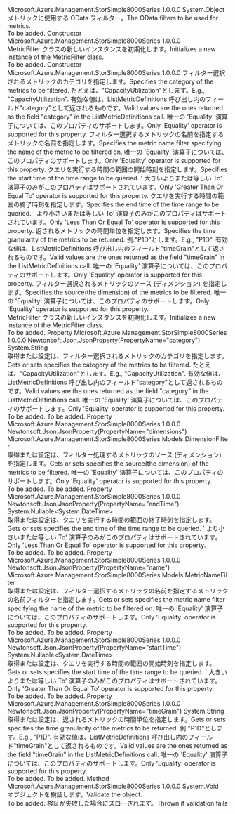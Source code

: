 <Type Name="MetricFilter" FullName="Microsoft.Azure.Management.StorSimple8000Series.Models.MetricFilter">
  <TypeSignature Language="C#" Value="public class MetricFilter" />
  <TypeSignature Language="ILAsm" Value=".class public auto ansi beforefieldinit MetricFilter extends System.Object" />
  <TypeSignature Language="DocId" Value="T:Microsoft.Azure.Management.StorSimple8000Series.Models.MetricFilter" />
  <TypeSignature Language="VB.NET" Value="Public Class MetricFilter" />
  <TypeSignature Language="F#" Value="type MetricFilter = class" />
  <AssemblyInfo>
    <AssemblyName>Microsoft.Azure.Management.StorSimple8000Series</AssemblyName>
    <AssemblyVersion>1.0.0.0</AssemblyVersion>
  </AssemblyInfo>
  <Base>
    <BaseTypeName>System.Object</BaseTypeName>
  </Base>
  <Interfaces />
  <Docs>
    <summary>
            <span data-ttu-id="12b4d-101">メトリックに使用する OData フィルター。</span><span class="sxs-lookup"><span data-stu-id="12b4d-101">The OData filters to be used for metrics.</span></span>
            </summary>
    <remarks>To be added.</remarks>
  </Docs>
  <Members>
    <Member MemberName=".ctor">
      <MemberSignature Language="C#" Value="public MetricFilter ();" />
      <MemberSignature Language="ILAsm" Value=".method public hidebysig specialname rtspecialname instance void .ctor() cil managed" />
      <MemberSignature Language="DocId" Value="M:Microsoft.Azure.Management.StorSimple8000Series.Models.MetricFilter.#ctor" />
      <MemberSignature Language="VB.NET" Value="Public Sub New ()" />
      <MemberType>Constructor</MemberType>
      <AssemblyInfo>
        <AssemblyName>Microsoft.Azure.Management.StorSimple8000Series</AssemblyName>
        <AssemblyVersion>1.0.0.0</AssemblyVersion>
      </AssemblyInfo>
      <Parameters />
      <Docs>
        <summary>
            <span data-ttu-id="12b4d-102">MetricFilter クラスの新しいインスタンスを初期化します。</span><span class="sxs-lookup"><span data-stu-id="12b4d-102">Initializes a new instance of the MetricFilter class.</span></span>
            </summary>
        <remarks>To be added.</remarks>
      </Docs>
    </Member>
    <Member MemberName=".ctor">
      <MemberSignature Language="C#" Value="public MetricFilter (string category, Microsoft.Azure.Management.StorSimple8000Series.Models.MetricNameFilter name = null, Nullable&lt;DateTime&gt; startTime = null, Nullable&lt;DateTime&gt; endTime = null, string timeGrain = null, Microsoft.Azure.Management.StorSimple8000Series.Models.DimensionFilter dimensions = null);" />
      <MemberSignature Language="ILAsm" Value=".method public hidebysig specialname rtspecialname instance void .ctor(string category, class Microsoft.Azure.Management.StorSimple8000Series.Models.MetricNameFilter name, valuetype System.Nullable`1&lt;valuetype System.DateTime&gt; startTime, valuetype System.Nullable`1&lt;valuetype System.DateTime&gt; endTime, string timeGrain, class Microsoft.Azure.Management.StorSimple8000Series.Models.DimensionFilter dimensions) cil managed" />
      <MemberSignature Language="DocId" Value="M:Microsoft.Azure.Management.StorSimple8000Series.Models.MetricFilter.#ctor(System.String,Microsoft.Azure.Management.StorSimple8000Series.Models.MetricNameFilter,System.Nullable{System.DateTime},System.Nullable{System.DateTime},System.String,Microsoft.Azure.Management.StorSimple8000Series.Models.DimensionFilter)" />
      <MemberSignature Language="VB.NET" Value="Public Sub New (category As String, Optional name As MetricNameFilter = null, Optional startTime As Nullable(Of DateTime) = null, Optional endTime As Nullable(Of DateTime) = null, Optional timeGrain As String = null, Optional dimensions As DimensionFilter = null)" />
      <MemberSignature Language="F#" Value="new Microsoft.Azure.Management.StorSimple8000Series.Models.MetricFilter : string * Microsoft.Azure.Management.StorSimple8000Series.Models.MetricNameFilter * Nullable&lt;DateTime&gt; * Nullable&lt;DateTime&gt; * string * Microsoft.Azure.Management.StorSimple8000Series.Models.DimensionFilter -&gt; Microsoft.Azure.Management.StorSimple8000Series.Models.MetricFilter" Usage="new Microsoft.Azure.Management.StorSimple8000Series.Models.MetricFilter (category, name, startTime, endTime, timeGrain, dimensions)" />
      <MemberType>Constructor</MemberType>
      <AssemblyInfo>
        <AssemblyName>Microsoft.Azure.Management.StorSimple8000Series</AssemblyName>
        <AssemblyVersion>1.0.0.0</AssemblyVersion>
      </AssemblyInfo>
      <Parameters>
        <Parameter Name="category" Type="System.String" />
        <Parameter Name="name" Type="Microsoft.Azure.Management.StorSimple8000Series.Models.MetricNameFilter" />
        <Parameter Name="startTime" Type="System.Nullable&lt;System.DateTime&gt;" />
        <Parameter Name="endTime" Type="System.Nullable&lt;System.DateTime&gt;" />
        <Parameter Name="timeGrain" Type="System.String" />
        <Parameter Name="dimensions" Type="Microsoft.Azure.Management.StorSimple8000Series.Models.DimensionFilter" />
      </Parameters>
      <Docs>
        <param name="category"><span data-ttu-id="12b4d-103">フィルター選択されるメトリックのカテゴリを指定します。</span><span class="sxs-lookup"><span data-stu-id="12b4d-103">Specifies the category of the metrics to be filtered.</span></span> <span data-ttu-id="12b4d-104">たとえば、"CapacityUtilization"とします。</span><span class="sxs-lookup"><span data-stu-id="12b4d-104">E.g., "CapacityUtilization".</span></span> <span data-ttu-id="12b4d-105">有効な値は、ListMetricDefinitions 呼び出し内のフィールド"category"として返されるものです。</span><span class="sxs-lookup"><span data-stu-id="12b4d-105">Valid values are the ones returned as the field "category" in the ListMetricDefinitions call.</span></span>
            <span data-ttu-id="12b4d-106">唯一の 'Equality' 演算子については、このプロパティのサポートします。</span><span class="sxs-lookup"><span data-stu-id="12b4d-106">Only 'Equality' operator is supported for this property.</span></span></param>
        <param name="name"><span data-ttu-id="12b4d-107">フィルター選択するメトリックの名前を指定するメトリックの名前を指定します。</span><span class="sxs-lookup"><span data-stu-id="12b4d-107">Specifies the metric name filter specifying the name of the metric to be filtered on.</span></span> <span data-ttu-id="12b4d-108">唯一の 'Equality' 演算子については、このプロパティのサポートします。</span><span class="sxs-lookup"><span data-stu-id="12b4d-108">Only 'Equality' operator is supported for this property.</span></span></param>
        <param name="startTime"><span data-ttu-id="12b4d-109">クエリを実行する時間の範囲の開始時刻を指定します。</span><span class="sxs-lookup"><span data-stu-id="12b4d-109">Specifies the start time of the time range to be queried.</span></span> <span data-ttu-id="12b4d-110">' 大きいよりまたは等しい To' 演算子のみがこのプロパティはサポートされています。</span><span class="sxs-lookup"><span data-stu-id="12b4d-110">Only 'Greater Than Or Equal To' operator is supported for this property.</span></span></param>
        <param name="endTime"><span data-ttu-id="12b4d-111">クエリを実行する時間の範囲の終了時刻を指定します。</span><span class="sxs-lookup"><span data-stu-id="12b4d-111">Specifies the end time of the time range to be queried.</span></span> <span data-ttu-id="12b4d-112">' より小さいまたは等しい To' 演算子のみがこのプロパティはサポートされています。</span><span class="sxs-lookup"><span data-stu-id="12b4d-112">Only 'Less Than Or Equal To' operator is supported for this property.</span></span></param>
        <param name="timeGrain"><span data-ttu-id="12b4d-113">返されるメトリックの時間単位を指定します。</span><span class="sxs-lookup"><span data-stu-id="12b4d-113">Specifies the time granularity of the metrics to be returned.</span></span> <span data-ttu-id="12b4d-114">例:"P1D"とします。</span><span class="sxs-lookup"><span data-stu-id="12b4d-114">E.g., "P1D".</span></span> <span data-ttu-id="12b4d-115">有効な値は、ListMetricDefinitions 呼び出し内のフィールド"timeGrain"として返されるものです。</span><span class="sxs-lookup"><span data-stu-id="12b4d-115">Valid values are the ones returned as the field "timeGrain" in the ListMetricDefinitions call.</span></span> <span data-ttu-id="12b4d-116">唯一の 'Equality' 演算子については、このプロパティのサポートします。</span><span class="sxs-lookup"><span data-stu-id="12b4d-116">Only 'Equality' operator is supported for this property.</span></span></param>
        <param name="dimensions"><span data-ttu-id="12b4d-117">フィルター選択されるメトリックのソース (ディメンション) を指定します。</span><span class="sxs-lookup"><span data-stu-id="12b4d-117">Specifies the source(the dimension) of the metrics to be filtered.</span></span> <span data-ttu-id="12b4d-118">唯一の 'Equality' 演算子については、このプロパティのサポートします。</span><span class="sxs-lookup"><span data-stu-id="12b4d-118">Only 'Equality' operator is supported for this property.</span></span></param>
        <summary>
            <span data-ttu-id="12b4d-119">MetricFilter クラスの新しいインスタンスを初期化します。</span><span class="sxs-lookup"><span data-stu-id="12b4d-119">Initializes a new instance of the MetricFilter class.</span></span>
            </summary>
        <remarks>To be added.</remarks>
      </Docs>
    </Member>
    <Member MemberName="Category">
      <MemberSignature Language="C#" Value="public string Category { get; set; }" />
      <MemberSignature Language="ILAsm" Value=".property instance string Category" />
      <MemberSignature Language="DocId" Value="P:Microsoft.Azure.Management.StorSimple8000Series.Models.MetricFilter.Category" />
      <MemberSignature Language="VB.NET" Value="Public Property Category As String" />
      <MemberSignature Language="F#" Value="member this.Category : string with get, set" Usage="Microsoft.Azure.Management.StorSimple8000Series.Models.MetricFilter.Category" />
      <MemberType>Property</MemberType>
      <AssemblyInfo>
        <AssemblyName>Microsoft.Azure.Management.StorSimple8000Series</AssemblyName>
        <AssemblyVersion>1.0.0.0</AssemblyVersion>
      </AssemblyInfo>
      <Attributes>
        <Attribute>
          <AttributeName>Newtonsoft.Json.JsonProperty(PropertyName="category")</AttributeName>
        </Attribute>
      </Attributes>
      <ReturnValue>
        <ReturnType>System.String</ReturnType>
      </ReturnValue>
      <Docs>
        <summary>
            <span data-ttu-id="12b4d-120">取得または設定は、フィルター選択されるメトリックのカテゴリを指定します。</span><span class="sxs-lookup"><span data-stu-id="12b4d-120">Gets or sets specifies the category of the metrics to be filtered.</span></span>
            <span data-ttu-id="12b4d-121">たとえば、"CapacityUtilization"とします。</span><span class="sxs-lookup"><span data-stu-id="12b4d-121">E.g., "CapacityUtilization".</span></span> <span data-ttu-id="12b4d-122">有効な値は、ListMetricDefinitions 呼び出し内のフィールド"category"として返されるものです。</span><span class="sxs-lookup"><span data-stu-id="12b4d-122">Valid values are the ones returned as the field "category" in the ListMetricDefinitions call.</span></span> <span data-ttu-id="12b4d-123">唯一の 'Equality' 演算子については、このプロパティのサポートします。</span><span class="sxs-lookup"><span data-stu-id="12b4d-123">Only 'Equality' operator is supported for this property.</span></span>
            </summary>
        <value>To be added.</value>
        <remarks>To be added.</remarks>
      </Docs>
    </Member>
    <Member MemberName="Dimensions">
      <MemberSignature Language="C#" Value="public Microsoft.Azure.Management.StorSimple8000Series.Models.DimensionFilter Dimensions { get; set; }" />
      <MemberSignature Language="ILAsm" Value=".property instance class Microsoft.Azure.Management.StorSimple8000Series.Models.DimensionFilter Dimensions" />
      <MemberSignature Language="DocId" Value="P:Microsoft.Azure.Management.StorSimple8000Series.Models.MetricFilter.Dimensions" />
      <MemberSignature Language="VB.NET" Value="Public Property Dimensions As DimensionFilter" />
      <MemberSignature Language="F#" Value="member this.Dimensions : Microsoft.Azure.Management.StorSimple8000Series.Models.DimensionFilter with get, set" Usage="Microsoft.Azure.Management.StorSimple8000Series.Models.MetricFilter.Dimensions" />
      <MemberType>Property</MemberType>
      <AssemblyInfo>
        <AssemblyName>Microsoft.Azure.Management.StorSimple8000Series</AssemblyName>
        <AssemblyVersion>1.0.0.0</AssemblyVersion>
      </AssemblyInfo>
      <Attributes>
        <Attribute>
          <AttributeName>Newtonsoft.Json.JsonProperty(PropertyName="dimensions")</AttributeName>
        </Attribute>
      </Attributes>
      <ReturnValue>
        <ReturnType>Microsoft.Azure.Management.StorSimple8000Series.Models.DimensionFilter</ReturnType>
      </ReturnValue>
      <Docs>
        <summary>
            <span data-ttu-id="12b4d-124">取得または設定は、フィルター処理するメトリックのソース (ディメンション) を指定します。</span><span class="sxs-lookup"><span data-stu-id="12b4d-124">Gets or sets specifies the source(the dimension) of the metrics to be filtered.</span></span> <span data-ttu-id="12b4d-125">唯一の 'Equality' 演算子については、このプロパティのサポートします。</span><span class="sxs-lookup"><span data-stu-id="12b4d-125">Only 'Equality' operator is supported for this property.</span></span>
            </summary>
        <value>To be added.</value>
        <remarks>To be added.</remarks>
      </Docs>
    </Member>
    <Member MemberName="EndTime">
      <MemberSignature Language="C#" Value="public Nullable&lt;DateTime&gt; EndTime { get; set; }" />
      <MemberSignature Language="ILAsm" Value=".property instance valuetype System.Nullable`1&lt;valuetype System.DateTime&gt; EndTime" />
      <MemberSignature Language="DocId" Value="P:Microsoft.Azure.Management.StorSimple8000Series.Models.MetricFilter.EndTime" />
      <MemberSignature Language="VB.NET" Value="Public Property EndTime As Nullable(Of DateTime)" />
      <MemberSignature Language="F#" Value="member this.EndTime : Nullable&lt;DateTime&gt; with get, set" Usage="Microsoft.Azure.Management.StorSimple8000Series.Models.MetricFilter.EndTime" />
      <MemberType>Property</MemberType>
      <AssemblyInfo>
        <AssemblyName>Microsoft.Azure.Management.StorSimple8000Series</AssemblyName>
        <AssemblyVersion>1.0.0.0</AssemblyVersion>
      </AssemblyInfo>
      <Attributes>
        <Attribute>
          <AttributeName>Newtonsoft.Json.JsonProperty(PropertyName="endTime")</AttributeName>
        </Attribute>
      </Attributes>
      <ReturnValue>
        <ReturnType>System.Nullable&lt;System.DateTime&gt;</ReturnType>
      </ReturnValue>
      <Docs>
        <summary>
            <span data-ttu-id="12b4d-126">取得または設定は、クエリを実行する時間の範囲の終了時刻を指定します。</span><span class="sxs-lookup"><span data-stu-id="12b4d-126">Gets or sets specifies the end time of the time range to be queried.</span></span> <span data-ttu-id="12b4d-127">' より小さいまたは等しい To' 演算子のみがこのプロパティはサポートされています。</span><span class="sxs-lookup"><span data-stu-id="12b4d-127">Only 'Less Than Or Equal To' operator is supported for this property.</span></span>
            </summary>
        <value>To be added.</value>
        <remarks>To be added.</remarks>
      </Docs>
    </Member>
    <Member MemberName="Name">
      <MemberSignature Language="C#" Value="public Microsoft.Azure.Management.StorSimple8000Series.Models.MetricNameFilter Name { get; set; }" />
      <MemberSignature Language="ILAsm" Value=".property instance class Microsoft.Azure.Management.StorSimple8000Series.Models.MetricNameFilter Name" />
      <MemberSignature Language="DocId" Value="P:Microsoft.Azure.Management.StorSimple8000Series.Models.MetricFilter.Name" />
      <MemberSignature Language="VB.NET" Value="Public Property Name As MetricNameFilter" />
      <MemberSignature Language="F#" Value="member this.Name : Microsoft.Azure.Management.StorSimple8000Series.Models.MetricNameFilter with get, set" Usage="Microsoft.Azure.Management.StorSimple8000Series.Models.MetricFilter.Name" />
      <MemberType>Property</MemberType>
      <AssemblyInfo>
        <AssemblyName>Microsoft.Azure.Management.StorSimple8000Series</AssemblyName>
        <AssemblyVersion>1.0.0.0</AssemblyVersion>
      </AssemblyInfo>
      <Attributes>
        <Attribute>
          <AttributeName>Newtonsoft.Json.JsonProperty(PropertyName="name")</AttributeName>
        </Attribute>
      </Attributes>
      <ReturnValue>
        <ReturnType>Microsoft.Azure.Management.StorSimple8000Series.Models.MetricNameFilter</ReturnType>
      </ReturnValue>
      <Docs>
        <summary>
            <span data-ttu-id="12b4d-128">取得または設定は、フィルター選択するメトリックの名前を指定するメトリックの名前フィルターを指定します。</span><span class="sxs-lookup"><span data-stu-id="12b4d-128">Gets or sets specifies the metric name filter specifying the name of the metric to be filtered on.</span></span> <span data-ttu-id="12b4d-129">唯一の 'Equality' 演算子については、このプロパティのサポートします。</span><span class="sxs-lookup"><span data-stu-id="12b4d-129">Only 'Equality' operator is supported for this property.</span></span>
            </summary>
        <value>To be added.</value>
        <remarks>To be added.</remarks>
      </Docs>
    </Member>
    <Member MemberName="StartTime">
      <MemberSignature Language="C#" Value="public Nullable&lt;DateTime&gt; StartTime { get; set; }" />
      <MemberSignature Language="ILAsm" Value=".property instance valuetype System.Nullable`1&lt;valuetype System.DateTime&gt; StartTime" />
      <MemberSignature Language="DocId" Value="P:Microsoft.Azure.Management.StorSimple8000Series.Models.MetricFilter.StartTime" />
      <MemberSignature Language="VB.NET" Value="Public Property StartTime As Nullable(Of DateTime)" />
      <MemberSignature Language="F#" Value="member this.StartTime : Nullable&lt;DateTime&gt; with get, set" Usage="Microsoft.Azure.Management.StorSimple8000Series.Models.MetricFilter.StartTime" />
      <MemberType>Property</MemberType>
      <AssemblyInfo>
        <AssemblyName>Microsoft.Azure.Management.StorSimple8000Series</AssemblyName>
        <AssemblyVersion>1.0.0.0</AssemblyVersion>
      </AssemblyInfo>
      <Attributes>
        <Attribute>
          <AttributeName>Newtonsoft.Json.JsonProperty(PropertyName="startTime")</AttributeName>
        </Attribute>
      </Attributes>
      <ReturnValue>
        <ReturnType>System.Nullable&lt;System.DateTime&gt;</ReturnType>
      </ReturnValue>
      <Docs>
        <summary>
            <span data-ttu-id="12b4d-130">取得または設定は、クエリを実行する時間の範囲の開始時刻を指定します。</span><span class="sxs-lookup"><span data-stu-id="12b4d-130">Gets or sets specifies the start time of the time range to be queried.</span></span> <span data-ttu-id="12b4d-131">' 大きいよりまたは等しい To' 演算子のみがこのプロパティはサポートされています。</span><span class="sxs-lookup"><span data-stu-id="12b4d-131">Only 'Greater Than Or Equal To' operator is supported for this property.</span></span>
            </summary>
        <value>To be added.</value>
        <remarks>To be added.</remarks>
      </Docs>
    </Member>
    <Member MemberName="TimeGrain">
      <MemberSignature Language="C#" Value="public string TimeGrain { get; set; }" />
      <MemberSignature Language="ILAsm" Value=".property instance string TimeGrain" />
      <MemberSignature Language="DocId" Value="P:Microsoft.Azure.Management.StorSimple8000Series.Models.MetricFilter.TimeGrain" />
      <MemberSignature Language="VB.NET" Value="Public Property TimeGrain As String" />
      <MemberSignature Language="F#" Value="member this.TimeGrain : string with get, set" Usage="Microsoft.Azure.Management.StorSimple8000Series.Models.MetricFilter.TimeGrain" />
      <MemberType>Property</MemberType>
      <AssemblyInfo>
        <AssemblyName>Microsoft.Azure.Management.StorSimple8000Series</AssemblyName>
        <AssemblyVersion>1.0.0.0</AssemblyVersion>
      </AssemblyInfo>
      <Attributes>
        <Attribute>
          <AttributeName>Newtonsoft.Json.JsonProperty(PropertyName="timeGrain")</AttributeName>
        </Attribute>
      </Attributes>
      <ReturnValue>
        <ReturnType>System.String</ReturnType>
      </ReturnValue>
      <Docs>
        <summary>
            <span data-ttu-id="12b4d-132">取得または設定は、返されるメトリックの時間単位を指定します。</span><span class="sxs-lookup"><span data-stu-id="12b4d-132">Gets or sets specifies the time granularity of the metrics to be returned.</span></span> <span data-ttu-id="12b4d-133">例:"P1D"とします。</span><span class="sxs-lookup"><span data-stu-id="12b4d-133">E.g., "P1D".</span></span> <span data-ttu-id="12b4d-134">有効な値は、ListMetricDefinitions 呼び出し内のフィールド"timeGrain"として返されるものです。</span><span class="sxs-lookup"><span data-stu-id="12b4d-134">Valid values are the ones returned as the field "timeGrain" in the ListMetricDefinitions call.</span></span> <span data-ttu-id="12b4d-135">唯一の 'Equality' 演算子については、このプロパティのサポートします。</span><span class="sxs-lookup"><span data-stu-id="12b4d-135">Only 'Equality' operator is supported for this property.</span></span>
            </summary>
        <value>To be added.</value>
        <remarks>To be added.</remarks>
      </Docs>
    </Member>
    <Member MemberName="Validate">
      <MemberSignature Language="C#" Value="public virtual void Validate ();" />
      <MemberSignature Language="ILAsm" Value=".method public hidebysig newslot virtual instance void Validate() cil managed" />
      <MemberSignature Language="DocId" Value="M:Microsoft.Azure.Management.StorSimple8000Series.Models.MetricFilter.Validate" />
      <MemberSignature Language="VB.NET" Value="Public Overridable Sub Validate ()" />
      <MemberSignature Language="F#" Value="abstract member Validate : unit -&gt; unit&#xA;override this.Validate : unit -&gt; unit" Usage="metricFilter.Validate " />
      <MemberType>Method</MemberType>
      <AssemblyInfo>
        <AssemblyName>Microsoft.Azure.Management.StorSimple8000Series</AssemblyName>
        <AssemblyVersion>1.0.0.0</AssemblyVersion>
      </AssemblyInfo>
      <ReturnValue>
        <ReturnType>System.Void</ReturnType>
      </ReturnValue>
      <Parameters />
      <Docs>
        <summary>
            <span data-ttu-id="12b4d-136">オブジェクトを検証します。</span><span class="sxs-lookup"><span data-stu-id="12b4d-136">Validate the object.</span></span>
            </summary>
        <remarks>To be added.</remarks>
        <exception cref="T:Microsoft.Rest.ValidationException">
            <span data-ttu-id="12b4d-137">検証が失敗した場合にスローされます。</span><span class="sxs-lookup"><span data-stu-id="12b4d-137">Thrown if validation fails</span></span>
            </exception>
      </Docs>
    </Member>
  </Members>
</Type>